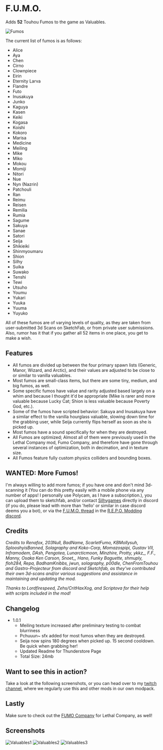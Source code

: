 # F.U.M.O.

 Adds **52** Touhou Fumos to the game as Valuables.
 
 ![Fumos](https://files.catbox.moe/lrrq5g.webp "Fumos")

 The current list of fumos is as follows:

- Alice
- Aya
- Chen
- Cirno
- Clownpiece
- Eirin
- Eternity Larva
- Flandre
- Futo
- Inusakuya
- Junko
- Kaguya
- Kasen
- Keiki
- Kogasa
- Koishi
- Kokoro
- Marisa
- Medicine
- Meiling
- Mike
- Miko
- Mokou
- Momiji
- Nitori
- Nue
- Nyn (Nazrin)
- Patchouli
- Ran
- Reimu
- Reisen
- Remilia
- Rumia
- Sagume
- Sakuya
- Sanae
- Satori
- Seija
- Shikieiki
- Shinmyoumaru
- Shion
- Silhy
- Suika
- Suwako
- Tenshi
- Tewi
- Utsuho
- Youmu
- Yukari
- Yuuka
- Yuuma
- Yuyuko

All of these fumos are of varying levels of quality, as they are taken from user-submitted 3d Scans on SketchFab, or from private user submissions. Also, rumor has it that if you gather all 52 items in one place, you get to make a wish.

## Features

- All fumos are divided up between the four primary spawn lists (Generic, Manor, Wizard, and Arctic), and their values are adjusted to be close to or similar to vanilla valuables. 
- Most fumos are small-class items, but there are some tiny, medium, and big fumos, as well. 
- Some specific fumos have value and rarity adjusted based largely on a whim and because I thought it'd be appropriate (Mike is rarer and more valuable because Lucky Cat; Shion is less valuable because Poverty God, etc.).
- Some of the fumos have scripted behavior: Sakuya and Inusakuya have a similar effect to the vanilla hourglass valuable, slowing down time for the grabbing user, while Seija currently flips herself as soon as she is picked up.
- Most fumos have a sound specifically for when they are destroyed.
- All Fumos are optimized; Almost all of them were previously used in the Lethal Company mod, Fumo Company, and therefore have gone through several instances of optimization, both in decimation, and in texture size.
- All Fumos feature fully custom physics colliders and bounding boxes.


## WANTED: More Fumos!

I'm always willing to add more fumos; if you have one and don't mind 3d-scanning it (You can do this pretty easily with a mobile phone via any number of apps! I personally use Polycam, as I have a subscription.), you can upload them to sketchfab, and/or contact [Silhygames](https://discord.com/users/212736732540436483) directly in discord (if you do, please lead with more than 'hello' or similar in case discord deems you a bot), or via the [F.U.M.O. thread](https://discord.com/channels/1344557689979670578/1361461847425024020) in the [R.E.P.O. Modding discord](https://discord.gg/vPJtKhYAFe).

## Credits

*Credits to Renafox, 203Null, BadName, ScarletFumo, KBMollysuh, SplooshyisBanned, Solagraphy and Koko-Corp, Momazospipi, Gustav VII, Inframodem, DAsh, Pengotea, Lunarcticmoon, Minzhire, Protty, ykkz_, F.F., Manny, Osaka Ken Carson, Snoet_, Hano, Funky Baguette, shmuply, floh284, Repa, BadhamKnibbs, jwun, solagraphy, p00dle, ChenFromTouhou and Gastro-Projecteur from discord and Sketchfab, as they've contributed their own 3d-scans and/or various suggestions and assistance in maintaining and updating the mod.*

*Thanks to Lordfirespeed, Zehs/CritHaxXog, and Scriptova for their help with scripts included in the mod!*

## Changelog
- 1.0.1
	- Meiling texture increased after preliminary testing to combat blurriness
	- Pchuuun~ sfx added for most fumos when they are destroyed.
	- Seija now spins 180 degrees when picked up. 15 second cooldown. Be quick when grabbing her!
	- Updated Readme for Thunderstore Page
	- Total Size: 24mb

## Want to see this in action?

Take a look at the following screenshots, or you can head over to my [twitch channel](https://www.twitch.tv/silhygames), where we regularly use this and other mods in our own modpack.

## Lastly

Make sure to check out the [FUMO Company](https://thunderstore.io/c/lethal-company/p/silhygames/FumoCompany/) for Lethal Company, as well!

## Screenshots

![Valuables1](https://files.catbox.moe/se7hna.webp "Valuables")
![Valuables2](https://files.catbox.moe/rqmhkf.webp "Valuables2")
![Valuables3](https://files.catbox.moe/2ncnix.webp "Valuables3")